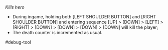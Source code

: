 *Kills hero*

- During ingame, holding both [LEFT SHOULDER BUTTON] and [RIGHT SHOULDER BUTTON] and entering sequence  [UP] > [DOWN] > [LEFT] > [RIGHT] > [DOWN] > [DOWN] > [DOWN] > [DOWN] will kill the player;
- The death counter is incremented as usual.

#debug-tool